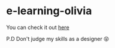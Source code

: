 # e-learning-olivia

You can check it out [here](https://oli.byverdu.es/)

P.D
Don't judge my skills as a designer 😝
